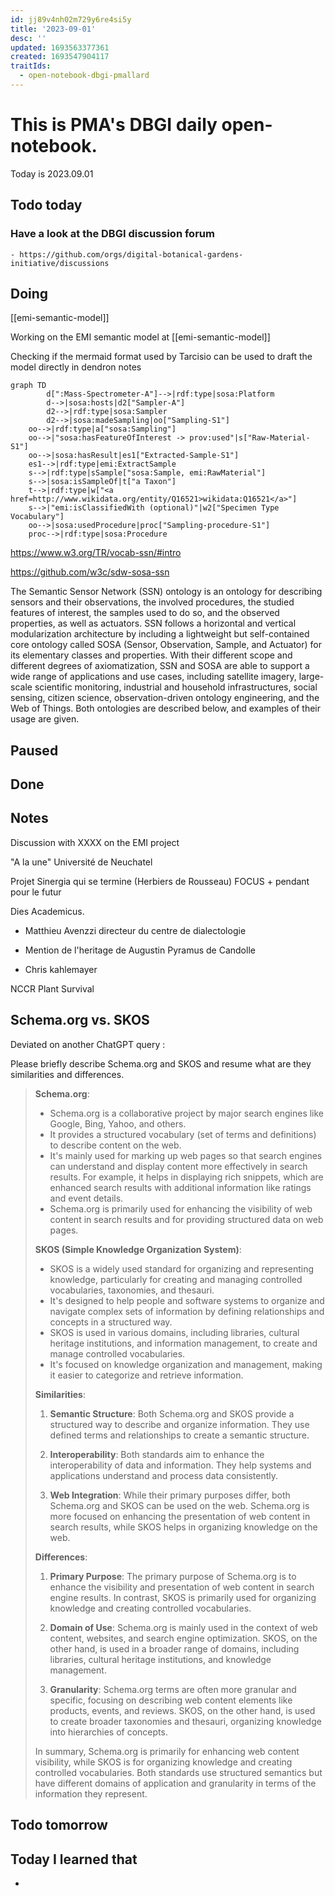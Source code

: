 ```yaml
---
id: jj89v4nh02m729y6re4si5y
title: '2023-09-01'
desc: ''
updated: 1693563377361
created: 1693547904117
traitIds:
  - open-notebook-dbgi-pmallard
---
```



# This is PMA's DBGI daily open-notebook.

Today is 2023.09.01

## Todo today

### Have a look at the DBGI discussion forum
    - https://github.com/orgs/digital-botanical-gardens-initiative/discussions
###
###

## Doing

[[emi-semantic-model]]

Working on the EMI semantic model at [[emi-semantic-model]]

Checking if the mermaid format used by Tarcisio can be used to draft the model directly in dendron notes

```mermaid
graph TD
		d[":Mass-Spectrometer-A"]-->|rdf:type|sosa:Platform
		d-->|sosa:hosts|d2["Sampler-A"]
		d2-->|rdf:type|sosa:Sampler
		d2-->|sosa:madeSampling|oo["Sampling-S1"]
    oo-->|rdf:type|a["sosa:Sampling"]
    oo-->|"sosa:hasFeatureOfInterest -> prov:used"|s["Raw-Material-S1"]
    oo-->|sosa:hasResult|es1["Extracted-Sample-S1"]
    es1-->|rdf:type|emi:ExtractSample
    s-->|rdf:type|sSample["sosa:Sample, emi:RawMaterial"]
    s-->|sosa:isSampleOf|t["a Taxon"]
    t-->|rdf:type|w["<a href=http://www.wikidata.org/entity/Q16521>wikidata:Q16521</a>"]
    s-->|"emi:isClassifiedWith (optional)"|w2["Specimen Type Vocabulary"]
    oo-->|sosa:usedProcedure|proc["Sampling-procedure-S1"]
    proc-->|rdf:type|sosa:Procedure
```

https://www.w3.org/TR/vocab-ssn/#intro

https://github.com/w3c/sdw-sosa-ssn


The Semantic Sensor Network (SSN) ontology is an ontology for describing sensors and their observations, the involved procedures, the studied features of interest, the samples used to do so, and the observed properties, as well as actuators. SSN follows a horizontal and vertical modularization architecture by including a lightweight but self-contained core ontology called SOSA (Sensor, Observation, Sample, and Actuator) for its elementary classes and properties. With their different scope and different degrees of axiomatization, SSN and SOSA are able to support a wide range of applications and use cases, including satellite imagery, large-scale scientific monitoring, industrial and household infrastructures, social sensing, citizen science, observation-driven ontology engineering, and the Web of Things. Both ontologies are described below, and examples of their usage are given.

## Paused

## Done

## Notes

Discussion with XXXX on the EMI project

"A la une" Université de Neuchatel

Projet Sinergia qui se termine (Herbiers de Rousseau)
FOCUS + pendant pour le futur 


Dies Academicus.

- Matthieu Avenzzi directeur du centre de dialectologie

- Mention de l'heritage de Augustin Pyramus de Candolle


- Chris kahlemayer

NCCR Plant Survival


## Schema.org vs. SKOS

Deviated on another ChatGPT query :

Please briefly describe Schema.org and SKOS and resume what are they similarities and differences.
> 
> **Schema.org**:
> - Schema.org is a collaborative project by major search engines like Google, Bing, Yahoo, and others.
> - It provides a structured vocabulary (set of terms and definitions) to describe content on the web.
> - It's mainly used for marking up web pages so that search engines can understand and display content more effectively in search results. For example, it helps in displaying rich snippets, which are enhanced search results with additional information like ratings and event details.
> - Schema.org is primarily used for enhancing the visibility of web content in search results and for providing structured data on web pages.
> 
> **SKOS (Simple Knowledge Organization System)**:
> - SKOS is a widely used standard for organizing and representing knowledge, particularly for creating and managing controlled vocabularies, taxonomies, and thesauri.
> - It's designed to help people and software systems to organize and navigate complex sets of information by defining relationships and concepts in a structured way.
> - SKOS is used in various domains, including libraries, cultural heritage institutions, and information management, to create and manage controlled vocabularies.
> - It's focused on knowledge organization and management, making it easier to categorize and retrieve information.
> 
> **Similarities**:
> 1. **Semantic Structure**: Both Schema.org and SKOS provide a structured way to describe and organize information. They use defined terms and relationships to create a semantic structure.
> 
> 2. **Interoperability**: Both standards aim to enhance the interoperability of data and information. They help systems and applications understand and process data consistently.
> 
> 3. **Web Integration**: While their primary purposes differ, both Schema.org and SKOS can be used on the web. Schema.org is more focused on enhancing the presentation of web content in search results, while SKOS helps in organizing knowledge on the web.
> 
> **Differences**:
> 1. **Primary Purpose**: The primary purpose of Schema.org is to enhance the visibility and presentation of web content in search engine results. In contrast, SKOS is primarily used for organizing knowledge and creating controlled vocabularies.
> 
> 2. **Domain of Use**: Schema.org is mainly used in the context of web content, websites, and search engine optimization. SKOS, on the other hand, is used in a broader range of domains, including libraries, cultural heritage institutions, and knowledge management.
> 
> 3. **Granularity**: Schema.org terms are often more granular and specific, focusing on describing web content elements like products, events, and reviews. SKOS, on the other hand, is used to create broader taxonomies and thesauri, organizing knowledge into hierarchies of concepts.
> 
> In summary, Schema.org is primarily for enhancing web content visibility, while SKOS is for organizing knowledge and creating controlled vocabularies. Both standards use structured semantics but have different domains of application and granularity in terms of the information they represent.

## Todo tomorrow

###
###
###


## Today I learned that

-